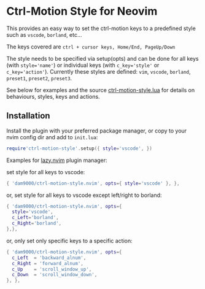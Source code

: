 # Ctrl-Motion Style for Neovim

This provides an easy way to set the ctrl-motion keys to a predefined style such as `vscode`, `borland`, etc...

The keys covered are `ctrl + cursor keys, Home/End, PageUp/Down`

The style needs to be specified via setup(opts) and can be done for all keys
(with `style='name'`) or individual keys (with `c_key='style'` or `c_key='action'`).
Currently these styles are defined: `vim`, `vscode`, `borland`, `preset1`, `preset2`, `preset3`.

See below for examples and the source [ctrl-motion-style.lua](lua/ctrl-motion-style.lua) for
details on behaviours, styles, keys and actions.

## Installation

Install the plugin with your preferred package manager, or copy to your nvim config dir and add to `init.lua`:

```lua
require'ctrl-motion-style'.setup({ style='vscode', })
```

Examples for [lazy.nvim](https://github.com/folke/lazy.nvim) plugin manager:

set style for all keys to vscode:
```lua
{ 'dam9000/ctrl-motion-style.nvim', opts={ style='vscode' }, },
```
or, set style for all keys to vscode except left/right to borland:
```lua
{ 'dam9000/ctrl-motion-style.nvim', opts={
  style='vscode',
  c_Left='borland',
  c_Right='borland',
},},
```
or, only set only specific keys to a specific action:
```lua
{ 'dam9000/ctrl-motion-style.nvim', opts={
  c_Left  = 'backward_alnum',
  c_Right = 'forward_alnum',
  c_Up    = 'scroll_window_up',
  c_Down  = 'scroll_window_down',
}, },
```

